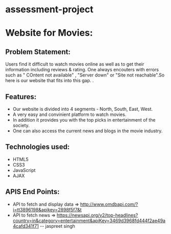 # assessment-project
# Website for Movies:

## Problem Statement:

Users find it difficult to watch movies online as well as to get their information including reviews & rating. One always encouters with errors such as " COntent not available"
, "Server down" or "Site not reachable".So here is our website that fits into this gap. .


## Features:

* Our website is divided into 4 segments - North, South, East, West.
* A very easy and convinient platform to watch movies.
* In addition it provides you with the top picks in entertainment of the society.
* One can also access the current news and blogs in the movie industry.


## Technologies used:

* HTML5
* CSS3
* JavaScript
* AJAX

## APIS End Points:

* API to fetch and display data => http://www.omdbapi.com/?i=tt3896198&apikey=2898f5f7&t
* API to fetch news => https://newsapi.org/v2/top-headlines?country=in&category=entertainment&apiKey=3469d3968fd444f2ae49a4cafd341f71 
--
jaspreet singh
